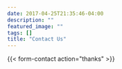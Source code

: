 ```yaml
---
date: 2017-04-25T21:35:46-04:00
description: ""
featured_image: ""
tags: []
title: "Contact Us"
---
```


{{< form-contact action="thanks" >}}


